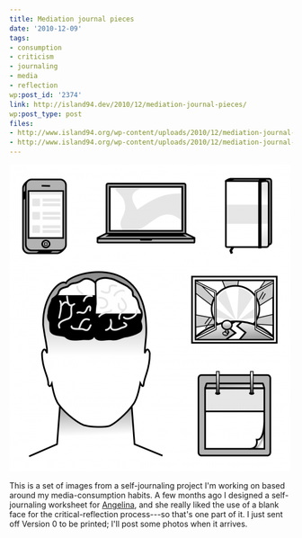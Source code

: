 ```yaml
---
title: Mediation journal pieces
date: '2010-12-09'
tags:
- consumption
- criticism
- journaling
- media
- reflection
wp:post_id: '2374'
link: http://island94.dev/2010/12/mediation-journal-pieces/
wp:post_type: post
files:
- http://www.island94.org/wp-content/uploads/2010/12/mediation-journal-sqr.png
- http://www.island94.org/wp-content/uploads/2010/12/mediation-journal-sqr-500x546.png
---
```


[ ![](2010-12-09-Mediation-journal-pieces/mediation-journal-sqr-500x546.png "mediation-journal-sqr") ](2010-12-09-Mediation-journal-pieces/mediation-journal-sqr.png)

This is a set of images from a self-journaling project I'm working on based around my media-consumption habits. A few months ago I designed a self-journaling worksheet for [Angelina](http://angelinacalderon.com), and she really liked the use of a blank face for the critical-reflection process---so that's one part of it. I just sent off Version 0 to be printed; I'll post some photos when it arrives.